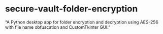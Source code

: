 # secure-vault-folder-encryption
“A Python desktop app for folder encryption and decryption using AES-256 with file name obfuscation and CustomTkinter GUI.”
